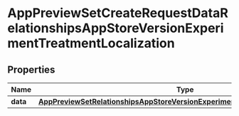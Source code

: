 

# AppPreviewSetCreateRequestDataRelationshipsAppStoreVersionExperimentTreatmentLocalization


## Properties

| Name | Type | Description | Notes |
|------------ | ------------- | ------------- | -------------|
|**data** | [**AppPreviewSetRelationshipsAppStoreVersionExperimentTreatmentLocalizationData**](AppPreviewSetRelationshipsAppStoreVersionExperimentTreatmentLocalizationData.md) |  |  [optional] |



